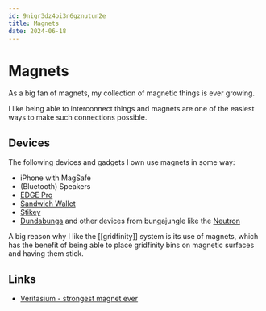 ```yaml
---
id: 9nigr3dz4oi3n6gznutun2e
title: Magnets
date: 2024-06-18
---
```

# Magnets

As a big fan of magnets, my collection of magnetic things is ever growing. 

I like being able to interconnect things and magnets are one of the easiest ways to make such connections possible. 

## Devices
The following devices and gadgets I own use magnets in some way:
- iPhone with MagSafe
- (Bluetooth) Speakers
- [EDGE Pro](https://www.kickstarter.com/projects/rollingsquare/edge-pro-bring-true-modularity-to-your-workstation)
- [Sandwich Wallet](https://www.kickstarter.com/projects/1039166851/puncube-sandwich-wallet-20-the-first-crossover-wallet)
- [Stikey](https://www.kickstarter.com/projects/17821891/stikey-a-magnetic-portable-stand-and-cable-tidy-on)
- [Dundabunga](https://www.kickstarter.com/projects/bungajungle/dundabunga-mobile-freedom) and other devices from bungajungle like the [Neutron](https://www.kickstarter.com/projects/bungajungle/mount-anything-anywhere-neutron-a-and-neutron-s)

A big reason why I like the [[gridfinity]] system is its use of magnets, which has the benefit of being able to place gridfinity bins on magnetic surfaces and having them stick.
## Links 
- [Veritasium - strongest magnet ever](https://youtu.be/g0amdIcZt5I)